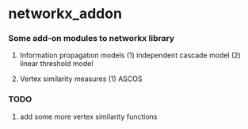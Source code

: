 networkx_addon
==============

### Some add-on modules to networkx library

1. Information propagation models
  (1) independent cascade model
  (2) linear threshold model

2. Vertex similarity measures
  (1) ASCOS

### TODO

1. add some more vertex similarity functions
